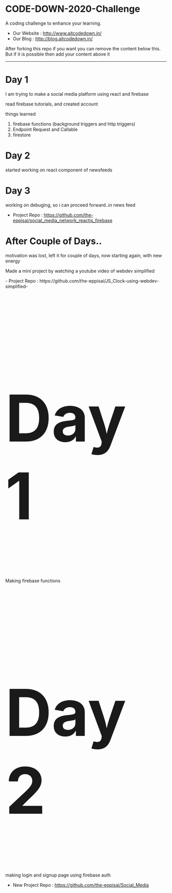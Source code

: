 
# CODE-DOWN-2020-Challenge
A coding challenge to enhance your learning. <br>
 - Our Website : http://www.aitcodedown.in/ <br>
 - Our Blog : http://blog.aitcodedown.in/

After forking this repo if you want you can remove the content below this. But if it is possible then add your content above it 

<hr>

<div>
<h1> Day 1 </h1>
 <p> I am trying to make a social media platform using react and firebase</p>
 <p> read firebase tutorials, and created account </p>
 <p> things learned
   <ol>
  <li>firebase functions (background triggers and http triggers)</li>
  <li>Endpoint Request and Callable</li>
  <li>firestore</li>
</ol>


 </p>
</div>

<div>
<h1> Day  2</h1>
 <p> started working on react component of newsfeeds </p>
</div>


<div>
<h1> Day  3</h1>
 <p> working on debuging, so i can proceed forward..in news feed </p>
</div>
 
  - Project Repo : https://github.com/the-eppisai/social_media_network_reactjs_firebase <br>
  <div>
<h1> After Couple of Days..</h1>
 <p> motivation was lost, left it for couple of days, now starting again, with new energy </p>
  <p> Made a mini project by watching a youtube video of webdev simplified</p>
 - Project Repo : https://github.com/the-eppisai/JS_Clock-using-webdev-simplified- <br>
</div>
 <div>
<h1 style=font-size:200px> Day 1</h1>
 <p> Making firebase functions </p>
</div>
<h1 style=font-size:200px> Day 2</h1>
 <p> making login and signup page using firebase auth </p>
</div>
</div>
 
  - New Project Repo : https://github.com/the-eppisai/Social_Media <br>
  <div>
